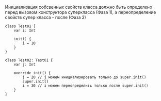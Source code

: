 Инициализация собсвенных свойств класса должно быть определено перед вызовом конструктора суперкласса (Фаза 1), а переопределение свойств супер класса - после (Фаза 2)

```
class Test01 {
    var i: Int
    
    init() {
        i = 10
    }    
}

class Test02: Test01 {
    var j: Int
    
    override init() {
        j = 20 // j можем инициализировать только до super.init()
        super.init()
        i = 30 // i можем переопределить только после super.init()
    }
}

```